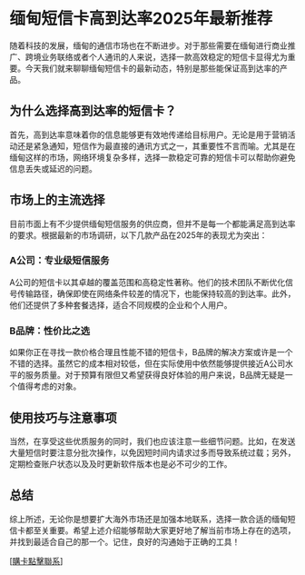# 缅甸短信卡高到达率2025年最新推荐

随着科技的发展，缅甸的通信市场也在不断进步。对于那些需要在缅甸进行商业推广、跨境业务联络或者个人通讯的人来说，选择一款高效稳定的短信卡显得尤为重要。今天我们就来聊聊缅甸短信卡的最新动态，特别是那些能保证高到达率的产品。

## 为什么选择高到达率的短信卡？

首先，高到达率意味着你的信息能够更有效地传递给目标用户。无论是用于营销活动还是紧急通知，短信作为最直接的通讯方式之一，其重要性不言而喻。尤其是在缅甸这样的市场，网络环境复杂多样，选择一款稳定可靠的短信卡可以帮助你避免信息丢失或延迟的问题。

## 市场上的主流选择

目前市面上有不少提供缅甸短信服务的供应商，但并不是每一个都能满足高到达率的要求。根据最新的市场调研，以下几款产品在2025年的表现尤为突出：

### A公司：专业级短信服务

A公司的短信卡以其卓越的覆盖范围和高稳定性著称。他们的技术团队不断优化信号传输路径，确保即使在网络条件较差的情况下，也能保持较高的到达率。此外，他们还提供了多种套餐选择，适合不同规模的企业和个人用户。

### B品牌：性价比之选

如果你正在寻找一款价格合理且性能不错的短信卡，B品牌的解决方案或许是一个不错的选择。虽然它的成本相对较低，但在实际使用中依然能够提供接近A公司水平的服务质量。对于预算有限但又希望获得良好体验的用户来说，B品牌无疑是一个值得考虑的对象。

## 使用技巧与注意事项

当然，在享受这些优质服务的同时，我们也应该注意一些细节问题。比如，在发送大量短信时要注意分批次操作，以免因短时间内请求过多而导致系统过载；另外，定期检查账户状态以及及时更新软件版本也是必不可少的工作。

## 总结

综上所述，无论你是想要扩大海外市场还是加强本地联系，选择一款合适的缅甸短信卡都至关重要。希望上述介绍能够帮助大家更好地了解当前市场上存在的选项，并找到最适合自己的那一个。记住，良好的沟通始于正确的工具！

[[購卡點擊聯系](https://t.me/s/SXDXQF)]
